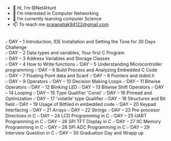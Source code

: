 - 👋 Hi, I’m @Net4Hunt
- 👀 I’m interested in Computer Networking
- 🌱 I’m currently learning computer Science
- 📫 To reach me prajapatiak94122@gmail.com

<!---
Net4Hunt/Neo is a ✨ special ✨ repository because its `README.md` (this file) appears on your GitHub profile.
You can click the Preview link to take a look at your changes.
--->
<br>✅DAY – 1   Introduction, IDE Installation and Setting the Tone for 30 Days Challenge
<br>✅DAY – 2  Data types and variables, Your first C Program
<br>✅DAY – 3   Address Variables and Storage Classes
<br>✅DAY – 4  How to Write functions
✅DAY – 5  Understanding Microcontroller programming
✅DAY – 6  Build Process and Analyzing Embedded C Code
✅DAY – 7  Floating Point data and Scanf
✅DAY – 8  Pointers and stdint.h
✅DAY – 9  Operators
✅DAY – 10   Decision Making Loops
✅DAY – 11   Bitwise Operators
✅DAY – 12   Blinking LED
✅DAY – 13  Bitwise Shift Operators
✅DAY – 14  Looping
✅DAY – 15  Type Qualifier 'Const'
✅DAY – 16   Pinread and Optimization
✅DAY – 17  'volatile' type Qualifier
✅DAY – 18   Structures and Bit field
✅DAY – 19  Usage of Bitfiled in embedded code
✅DAY – 20  Keypad Interfacing
✅DAY – 21 Arrays
✅DAY – 22  Strings
✅DAY – 23  Pre-procesor Directives in C
✅DAY – 24  LCD Programming in C
✅DAY – 25  UART Programming in C
✅DAY – 26  SPI TFT Display in C
✅DAY – 27  IIC  Memory Programming in C
✅DAY – 28  SPI ADC Programming in C
✅DAY – 29  Interview Question in C
✅DAY – 30  Graduation Day and Wrapp up
